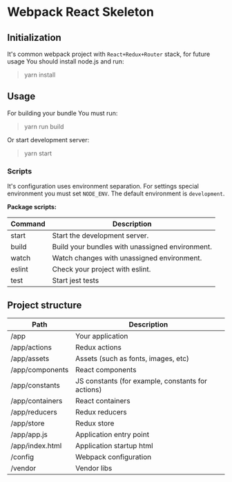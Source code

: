 # Webpack React Skeleton

## Initialization

It's common webpack project with `React+Redux+Router` stack, for future usage You should install node.js and run:

> yarn install

## Usage

For building your bundle You must run:

> yarn run build

Or start development server:

> yarn start

### Scripts

It's configuration uses environment separation. For settings special environment you must set `NODE_ENV`. The default environment is `development`.

**Package scripts:**

| Command    | Description                                       |
|------------|---------------------------------------------------|
| start      | Start the development server.                     |
| build      | Build your bundles with unassigned environment.   |
| watch      | Watch changes with unassigned environment.        |
| eslint     | Check your project with eslint.                   |
| test       | Start jest tests                                  |

## Project structure

| Path            | Description                                       |
|-----------------|---------------------------------------------------|
| /app            | Your application                                  |
| /app/actions    | Redux actions                                     |
| /app/assets     | Assets (such as fonts, images, etc)               |
| /app/components | React components                                  |
| /app/constants  | JS constants (for example, constants for actions) |
| /app/containers | React containers                                  |
| /app/reducers   | Redux reducers                                    |
| /app/store      | Redux store                                       |
| /app/app.js     | Application entry point                           |
| /app/index.html | Application startup html                          |
| /config         | Webpack configuration                             |
| /vendor         | Vendor libs                                       |
